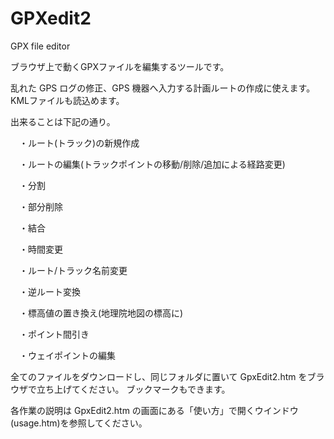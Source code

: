 # GPXedit2
GPX file editor

ブラウザ上で動くGPXファイルを編集するツールです。

乱れた GPS ログの修正、GPS 機器へ入力する計画ルートの作成に使えます。
KMLファイルも読込めます。

出来ることは下記の通り。

　・ルート(トラック)の新規作成

　・ルートの編集(トラックポイントの移動/削除/追加による経路変更)

　・分割

　・部分削除

　・結合
 
　・時間変更
 
　・ルート/トラック名前変更
 
　・逆ルート変換
 
　・標高値の置き換え(地理院地図の標高に)
 
　・ポイント間引き
 
　・ウェイポイントの編集


全てのファイルをダウンロードし、同じフォルダに置いて GpxEdit2.htm をブラウザで立ち上げてください。
ブックマークもできます。


各作業の説明は GpxEdit2.htm の画面にある「使い方」で開くウインドウ(usage.htm)を参照してください。

